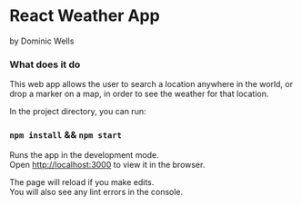 # React Weather App
by Dominic Wells

### What does it do

This web app allows the user to search a location anywhere in the world, or drop a marker on a map, in order to see the weather for that location.



In the project directory, you can run:

### `npm install` && `npm start`

Runs the app in the development mode.<br>
Open [http://localhost:3000](http://localhost:3000) to view it in the browser.

The page will reload if you make edits.<br>
You will also see any lint errors in the console.

